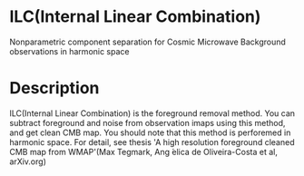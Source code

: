 # ILC(Internal Linear Combination)
Nonparametric component separation for Cosmic Microwave Background observations in harmonic space


# Description
ILC(Internal Linear Combination) is the foreground removal method.
You can subtract foreground and noise from observation imaps using this method, and get clean CMB map.
You should note that this method is perforemed in harmonic space. For detail, see thesis 'A high resolution foreground cleaned CMB map from WMAP'(Max Tegmark, Ang ́elica de Oliveira-Costa et al, arXiv.org)

